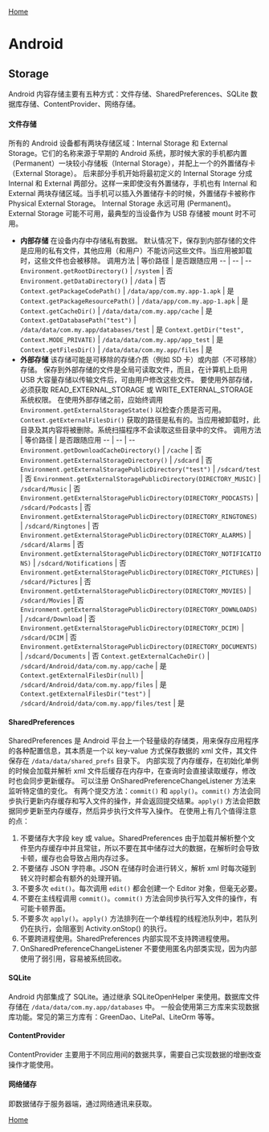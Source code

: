 [Home](../../README.md)

# Android

## Storage

Android 内容存储主要有五种方式：文件存储、SharedPreferences、SQLite 数据库存储、ContentProvider、网络存储。

#### 文件存储
所有的 Android 设备都有两块存储区域：Internal Storage 和 External Storage。它们的名称来源于早期的 Android 系统，那时候大家的手机都内置（Permanent）一块较小存储板（Internal Storage），并配上一个的外置储存卡（External Storage）。
后来部分手机开始将最初定义的 Internal Storage 分成 Internal 和 External 两部分。这样一来即使没有外置储存，手机也有 Internal 和 External 两块存储区域。当手机可以插入外置储存卡的时候，外置储存卡被称作 Physical External Storage。
Internal Storage 永远可用 (Permanent)。
External Storage 可能不可用，最典型的当设备作为 USB 存储被 mount 时不可用。
- **内部存储**
在设备内存中存储私有数据。
默认情况下，保存到内部存储的文件是应用的私有文件，其他应用（和用户）不能访问这些文件。当应用被卸载时，这些文件也会被移除。
    调用方法 | 等价路径 | 是否跟随应用
    -- | -- | --
    `Environment.getRootDirectory()` | `/system` | 否
    `Environment.getDataDirectory()` | `/data` | 否
    `Context.getPackageCodePath()` | `/data/app/com.my.app-1.apk` | 是
    `Context.getPackageResourcePath()` | `/data/app/com.my.app-1.apk` | 是
    `Context.getCacheDir()` | `/data/data/com.my.app/cache` | 是
    `Context.getDatabasePath("test")` | `/data/data/com.my.app/databases/test` | 是
    `Context.getDir("test", Context.MODE_PRIVATE)` | `/data/data/com.my.app/app_test` | 是
    `Context.getFilesDir()` | `/data/data/com.my.app/files` | 是
- **外部存储**
该存储可能是可移除的存储介质（例如 SD 卡）或内部（不可移除）存储。
保存到外部存储的文件是全局可读取文件，而且，在计算机上启用 USB 大容量存储以传输文件后，可由用户修改这些文件。
要使用外部存储，必须获取 READ_EXTERNAL_STORAGE 或 WRITE_EXTERNAL_STORAGE 系统权限。
在使用外部存储之前，应始终调用 `Environment.getExternalStorageState()` 以检查介质是否可用。
`Context.getExternalFilesDir()` 获取的路径是私有的。当应用被卸载时，此目录及其内容将被删除。系统扫描程序不会读取这些目录中的文件。
    调用方法 | 等价路径 | 是否跟随应用
    -- | -- | --
    `Environment.getDownloadCacheDirectory()` | `/cache` | 否
    `Environment.getExternalStorageDirectory()` | `/sdcard` | 否
    `Environment.getExternalStoragePublicDirectory("test")` | `/sdcard/test` | 否
    `Environment.getExternalStoragePublicDirectory(DIRECTORY_MUSIC)` | `/sdcard/Music` | 否
    `Environment.getExternalStoragePublicDirectory(DIRECTORY_PODCASTS)` | `/sdcard/Podcasts` | 否
    `Environment.getExternalStoragePublicDirectory(DIRECTORY_RINGTONES)` | `/sdcard/Ringtones` | 否
    `Environment.getExternalStoragePublicDirectory(DIRECTORY_ALARMS)` | `/sdcard/Alarms` | 否
    `Environment.getExternalStoragePublicDirectory(DIRECTORY_NOTIFICATIONS)` | `/sdcard/Notifications` | 否
    `Environment.getExternalStoragePublicDirectory(DIRECTORY_PICTURES)` | `/sdcard/Pictures` | 否
    `Environment.getExternalStoragePublicDirectory(DIRECTORY_MOVIES)` | `/sdcard/Movies` | 否
    `Environment.getExternalStoragePublicDirectory(DIRECTORY_DOWNLOADS)` | `/sdcard/Download` | 否
    `Environment.getExternalStoragePublicDirectory(DIRECTORY_DCIM)` | `/sdcard/DCIM` | 否
    `Environment.getExternalStoragePublicDirectory(DIRECTORY_DOCUMENTS)` | `/sdcard/Documents` | 否
    `Context.getExternalCacheDir()` | `/sdcard/Android/data/com.my.app/cache` | 是
    `Context.getExternalFilesDir(null)` | `/sdcard/Android/data/com.my.app/files` | 是
    `Context.getExternalFilesDir("test")` | `/sdcard/Android/data/com.my.app/files/test` | 是

#### SharedPreferences
SharedPreferences 是 Android 平台上一个轻量级的存储类，用来保存应用程序的各种配置信息，其本质是一个以 key-value 方式保存数据的 xml 文件，其文件保存在 `/data/data/shared_prefs` 目录下。
内部实现了内存缓存，在初始化单例的时候会加载并解析 xml 文件后缓存在内存中，在查询时会直接读取缓存，修改时也会同步更新缓存。
可以注册 OnSharedPreferenceChangeListener 方法来监听特定值的变化。
有两个提交方法：`commit()` 和 `apply()`。`commit()` 方法会同步执行更新内存缓存和写入文件的操作，并会返回提交结果。`apply()` 方法会把数据同步更新至内存缓存，然后异步执行文件写入操作。
在使用上有几个值得注意的点：
1. 不要储存大字段 key 或 value。SharedPreferences 由于加载并解析整个文件至内存缓存中并且常驻，所以不要在其中储存过大的数据，在解析时会导致卡顿，缓存也会导致占用内存过多。
2. 不要储存 JSON 字符串。JSON 在储存时会进行转义，解析 xml 时每次碰到转义符时都会有额外的处理开销。
3. 不要多次 `edit()`。每次调用 `edit()` 都会创建一个 Editor 对象，但毫无必要。
4. 不要在主线程调用 `commit()`。`commit()` 方法会同步执行写入文件的操作，有可能卡顿界面。
5. 不要多次 `apply()`。`apply()` 方法排列在一个单线程的线程池队列中，若队列仍在执行，会阻塞到 Activity.onStop() 的执行。
6. 不要跨进程使用。SharedPreferences 内部实现不支持跨进程使用。
7. OnSharedPreferenceChangeListener 不要使用匿名内部类实现，因为内部使用了弱引用，容易被系统回收。

#### SQLite
Android 内部集成了 SQLite。通过继承 SQLiteOpenHelper 来使用。数据库文件存储在 `/data/data/com.my.app/databases` 中。
一般会使用第三方库来实现数据库功能。常见的第三方库有：GreenDao、LitePal、LiteOrm 等等。

#### ContentProvider
ContentProvider 主要用于不同应用间的数据共享，需要自己实现数据的增删改查操作才能使用。

#### 网络储存
即数据储存于服务器端，通过网络通讯来获取。

[Home](../../README.md)